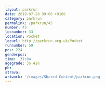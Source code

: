 ```yaml
---
layout: parkrun
date: 2019-07-20 09:00 +0100
category: parkrun
permalink: /parkrun/45
number: 45
locnumber: 33
location: Pocket
locurl: http://parkrun.org.uk/Pocket
runnumber: 59
pos: 224
genderpos: 
time: '37:04'
agegrade: 36.42%
pb: 
strava: 
artwork: '/images/Shared Content/parkrun.png'
---
```

